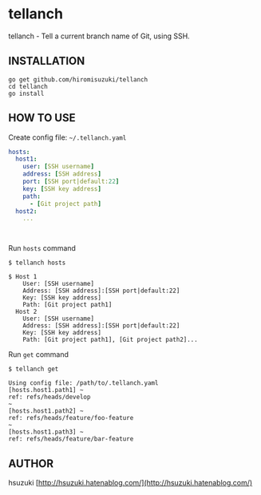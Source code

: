 # tellanch

tellanch - Tell a current branch name of Git, using SSH.

## INSTALLATION

```
go get github.com/hiromisuzuki/tellanch
cd tellanch
go install
```

## HOW TO USE

Create config file: `~/.tellanch.yaml`

```yaml
hosts:
  host1:
    user: [SSH username]
    address: [SSH address]
    port: [SSH port|default:22]
    key: [SSH key address]
    path:
      - [Git project path]
  host2:
    ...

      

```

Run `hosts` command

```
$ tellanch hosts

$ Host 1
    User: [SSH username]
    Address: [SSH address]:[SSH port|default:22]
    Key: [SSH key address]
    Path: [Git project path1]
  Host 2
    User: [SSH username]
    Address: [SSH address]:[SSH port|default:22]
    Key: [SSH key address]
    Path: [Git project path1], [Git project path2]...

```

Run `get` command

```
$ tellanch get

Using config file: /path/to/.tellanch.yaml
[hosts.host1.path1] ~ 
ref: refs/heads/develop
~ 
[hosts.host1.path2] ~ 
ref: refs/heads/feature/foo-feature
~
[hosts.host1.path3] ~ 
ref: refs/heads/feature/bar-feature

```

## AUTHOR

hsuzuki [http://hsuzuki.hatenablog.com/](http://hsuzuki.hatenablog.com/)
